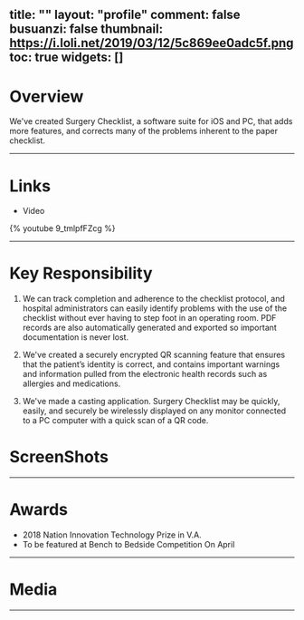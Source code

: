 ﻿title: ""
layout: "profile"
comment: false
busuanzi: false
thumbnail: https://i.loli.net/2019/03/12/5c869ee0adc5f.png
toc: true
widgets: []
---
# Overview


We've created Surgery Checklist, a software suite for iOS and PC, that adds more features, and corrects many of the problems inherent to the paper checklist. 

---

# Links

- Video

{% youtube 9_tmlpfFZcg %}

---

# Key Responsibility

1. We can track completion and adherence to the checklist protocol, and hospital administrators can easily identify problems with the use of the checklist without ever having to step foot in an operating room. PDF records are also automatically generated and exported so important documentation is never lost. 

2. We've created a securely encrypted QR scanning feature that ensures that the patient’s identity is correct, and contains important warnings and information pulled from the electronic health records such as allergies and medications. 

3. We've made a casting application. Surgery Checklist may be quickly, easily, and securely be wirelessly displayed on any monitor connected to a PC computer with a quick scan of a QR code.





# ScreenShots




---
# Awards

- 2018 Nation Innovation Technology Prize in V.A.
- To be featured at Bench to Bedside Competition On April

---

# Media



---